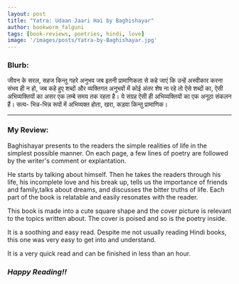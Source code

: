 ```yaml
---
layout: post
title: "Yatra: Udaan Jaari Hai by Baghishayar"
author: bookworm_falguni
tags: [book-reviews, poetries, hindi, love]
image: '/images/posts/Yatra-by-Baghishayar.jpg'
---
```


### **Blurb:**
जीवन के सरल, सहज किन्तु गहरे अनुभव जब इतनी प्रामाणिकता से कहे जाएं कि उन्हें अस्वीकार करना संभव ही न हो, जब कहे हुए शब्दों और व्यक्तिगत अनुभवों में कोई अंतर शेष ना रहे तो ऐसे शब्दों का, ऐसी अभिव्यक्तियों का असर एक लम्बे समय तक रहता है। ये संग्रह ऐसी ही अभिव्यक्तियों का एक अनूठा संकलन हैं। सत्य- भिन्न-भिन्न रूपों में अभिव्यक्त होता, खरा, कड़वा किन्तु प्रामाणिक।
___
### **My Review:**
Baghishayar presents to the readers the simple realities of life in the simplest possible manner. On each page, a few lines of poetry are followed by the writer's comment or explantation.

He starts by talking about himself. Then he takes the readers through his life, his incomplete love and his break up, tells us the importance of friends and family,talks about dreams, and discusses the bitter truths of life. Each part of the book is relatable and easily resonates with the reader.

This book is made into a cute square shape and the cover picture is relevant to the topics written about. The cover is poised and so is the poetry inside.

It is a soothing and easy read. Despite me not usually reading Hindi books, this one was very easy to get into and understand.

It is a very quick read and can be finished in less than an hour.

### ***Happy Reading!!***
